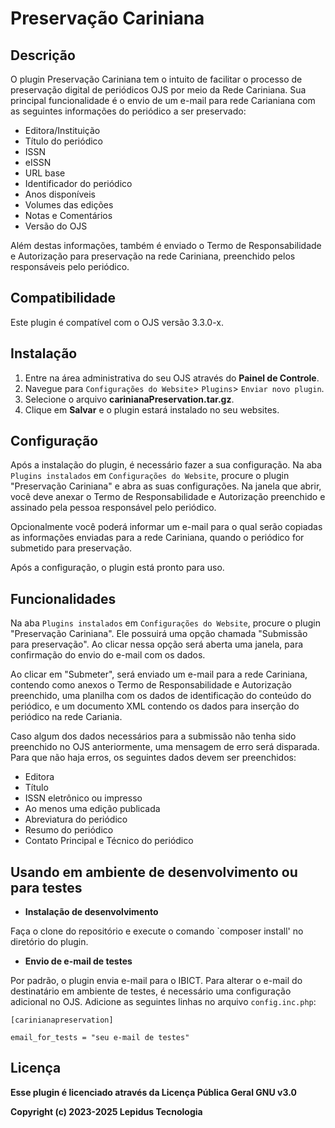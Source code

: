 # Preservação Cariniana
## Descrição

O plugin Preservação Cariniana tem o intuito de facilitar o processo de preservação digital de periódicos OJS por meio da Rede Cariniana. Sua principal funcionalidade é o envio de um e-mail para rede Carianiana com as seguintes informações do periódico a ser preservado:

* Editora/Instituição
* Título do periódico
* ISSN
* eISSN
* URL base
* Identificador do periódico
* Anos disponíveis
* Volumes das edições
* Notas e Comentários
* Versão do OJS

Além destas informações, também é enviado o Termo de Responsabilidade e Autorização para preservação na rede Cariniana, preenchido pelos responsáveis pelo periódico.

## Compatibilidade

Este plugin é compatível com o OJS versão 3.3.0-x.

## Instalação

1. Entre na área administrativa do seu OJS através do __Painel de Controle__.
2. Navegue para `Configurações do Website`> `Plugins`> `Enviar novo plugin`.
3. Selecione o arquivo __carinianaPreservation.tar.gz__.
4. Clique em __Salvar__ e o plugin estará instalado no seu websites.

## Configuração

Após a instalação do plugin, é necessário fazer a sua configuração. Na aba `Plugins instalados` em `Configurações do Website`, procure o plugin "Preservação Cariniana" e abra as suas configurações. Na janela que abrir, você deve anexar o Termo de Responsabilidade e Autorização preenchido e assinado pela pessoa responsável pelo periódico.

Opcionalmente você poderá informar um e-mail para o qual serão copiadas as informações enviadas para a rede Cariniana, quando o periódico for submetido para preservação.

Após a configuração, o plugin está pronto para uso.

## Funcionalidades

Na aba `Plugins instalados` em `Configurações do Website`, procure o plugin "Preservação Cariniana". Ele possuirá uma opção chamada "Submissão para preservação". Ao clicar nessa opção será aberta uma janela, para confirmação do envio do e-mail com os dados.

Ao clicar em "Submeter", será enviado um e-mail para a rede Cariniana, contendo como anexos o Termo de Responsabilidade e Autorização preenchido, uma planilha com os dados de identificação do conteúdo do periódico, e um documento XML contendo os dados para inserção do periódico na rede Cariania.

Caso algum dos dados necessários para a submissão não tenha sido preenchido no OJS anteriormente, uma mensagem de erro será disparada. Para que não haja erros, os seguintes dados devem ser preenchidos:

* Editora
* Título
* ISSN eletrônico ou impresso
* Ao menos uma edição publicada
* Abreviatura do periódico
* Resumo do periódico
* Contato Principal e Técnico do periódico

## Usando em ambiente de desenvolvimento ou para testes

- **Instalação de desenvolvimento**

Faça o clone do repositório e execute o comando `composer install' no diretório do plugin.

- **Envio de e-mail de testes**

Por padrão, o plugin envia e-mail para o IBICT. Para alterar o e-mail do destinatário em ambiente de testes, é necessário uma configuração adicional no OJS. Adicione as seguintes linhas no arquivo `config.inc.php`:

```
[carinianapreservation]

email_for_tests = "seu e-mail de testes"
```

## Licença
__Esse plugin é licenciado através da Licença Pública Geral GNU v3.0__

__Copyright (c) 2023-2025 Lepidus Tecnologia__
